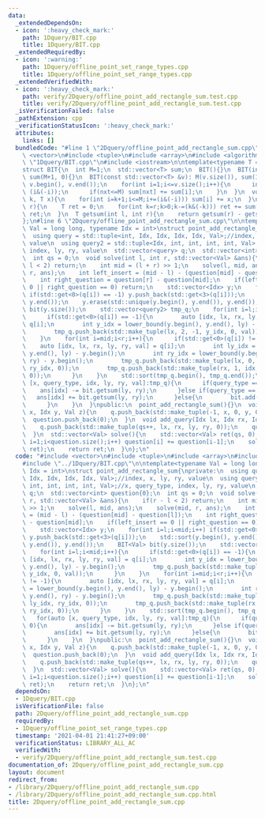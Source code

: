 ```yaml
---
data:
  _extendedDependsOn:
  - icon: ':heavy_check_mark:'
    path: 1Dquery/BIT.cpp
    title: 1Dquery/BIT.cpp
  _extendedRequiredBy:
  - icon: ':warning:'
    path: 1Dquery/offline_point_set_range_types.cpp
    title: 1Dquery/offline_point_set_range_types.cpp
  _extendedVerifiedWith:
  - icon: ':heavy_check_mark:'
    path: verify/2Dquery/offline_point_add_rectangle_sum.test.cpp
    title: verify/2Dquery/offline_point_add_rectangle_sum.test.cpp
  _isVerificationFailed: false
  _pathExtension: cpp
  _verificationStatusIcon: ':heavy_check_mark:'
  attributes:
    links: []
  bundledCode: "#line 1 \"2Dquery/offline_point_add_rectangle_sum.cpp\"\n#include\
    \ <vector>\n#include <tuple>\n#include <array>\n#include <algorithm>\n#line 2\
    \ \"1Dquery/BIT.cpp\"\n#include <iostream>\n\ntemplate<typename T = long long>\n\
    struct BIT{\n  int M=1;\n  std::vector<T> sum;\n  BIT(){}\n  BIT(int N): M(N),\
    \ sum(M+1, 0){}\n  BIT(const std::vector<T> &v): M(v.size()), sum(1){\n    sum.insert(sum.begin()+1,\
    \ v.begin(), v.end());\n    for(int i=1;i<=v.size();i++){\n      int nxt = i +\
    \ (i&(-i));\n      if(nxt<=M) sum[nxt] += sum[i];\n    }\n  }\n  void add(int\
    \ k, T x){\n    for(int i=k+1;i<=M;i+=(i&(-i))) sum[i] += x;\n  }\n  T getsum(int\
    \ r){\n    T ret = 0;\n    for(int k=r;k>0;k-=(k&(-k))) ret += sum[k];\n    return\
    \ ret;\n  }\n  T getsum(int l, int r){\n    return getsum(r) - getsum(l);\n  }\n\
    };\n#line 6 \"2Dquery/offline_point_add_rectangle_sum.cpp\"\n\ntemplate<typename\
    \ Val = long long, typename Idx = int>\nstruct point_add_rectangle_sum{\nprivate:\n\
    \  using query = std::tuple<int, Idx, Idx, Idx, Idx, Val>;//index, x, ly, ry,\
    \ value\n  using query2 = std::tuple<Idx, int, int, int, int, Val>;//x, query_type,\
    \ index, ly, ry, value\n  std::vector<query> q;\n  std::vector<int> question{0};\n\
    \  int qs = 0;\n  void solve(int l, int r, std::vector<Val> &ans){\n    if(r -\
    \ l < 2) return;\n    int mid = (l + r) >> 1;\n    solve(l, mid, ans);\n    solve(mid,\
    \ r, ans);\n    int left_insert = (mid - l) - (question[mid] - question[l]);\n\
    \    int right_question = question[r] - question[mid];\n    if(left_insert ==\
    \ 0 || right_question == 0) return;\n    std::vector<Idx> y;\n    for(int i=l;i<mid;i++)\
    \ if(std::get<0>(q[i]) == -1) y.push_back(std::get<3>(q[i]));\n    std::sort(y.begin(),\
    \ y.end());\n    y.erase(std::unique(y.begin(), y.end()), y.end());\n    BIT<Val>\
    \ bit(y.size());\n    std::vector<query2> tmp_q;\n    for(int i=l;i<mid;i++){\n\
    \      if(std::get<0>(q[i]) == -1){\n        auto [idx, lx, rx, ly, ry, val] =\
    \ q[i];\n        int y_idx = lower_bound(y.begin(), y.end(), ly) - y.begin();\n\
    \        tmp_q.push_back(std::make_tuple(lx, 2, -1, y_idx, 0, val));\n      }\n\
    \    }\n    for(int i=mid;i<r;i++){\n      if(std::get<0>(q[i]) != -1){\n    \
    \    auto [idx, lx, rx, ly, ry, val] = q[i];\n        int ly_idx = lower_bound(y.begin(),\
    \ y.end(), ly) - y.begin();\n        int ry_idx = lower_bound(y.begin(), y.end(),\
    \ ry) - y.begin();\n        tmp_q.push_back(std::make_tuple(lx, 0, idx, ly_idx,\
    \ ry_idx, 0));\n        tmp_q.push_back(std::make_tuple(rx, 1, idx, ly_idx, ry_idx,\
    \ 0));\n      }\n    }\n    std::sort(tmp_q.begin(), tmp_q.end());\n    for(auto\
    \ [x, query_type, idx, ly, ry, val]:tmp_q){\n      if(query_type == 0){\n    \
    \    ans[idx] -= bit.getsum(ly, ry);\n      }else if(query_type == 1){\n     \
    \   ans[idx] += bit.getsum(ly, ry);\n      }else{\n        bit.add(ly, val);\n\
    \      }\n    }\n  }\npublic:\n  point_add_rectangle_sum(){}\n  void add_point(Idx\
    \ x, Idx y, Val z){\n    q.push_back(std::make_tuple(-1, x, 0, y, 0, z));\n  \
    \  question.push_back(0);\n  }\n  void add_query(Idx lx, Idx rx, Idx ly, Idx ry){\n\
    \    q.push_back(std::make_tuple(qs++, lx, rx, ly, ry, 0));\n    question.push_back(1);\n\
    \  }\n  std::vector<Val> solve(){\n    std::vector<Val> ret(qs, 0);\n    for(int\
    \ i=1;i<question.size();i++) question[i] += question[i-1];\n    solve(0, q.size(),\
    \ ret);\n    return ret;\n  }\n};\n"
  code: "#include <vector>\n#include <tuple>\n#include <array>\n#include <algorithm>\n\
    #include \"../1Dquery/BIT.cpp\"\n\ntemplate<typename Val = long long, typename\
    \ Idx = int>\nstruct point_add_rectangle_sum{\nprivate:\n  using query = std::tuple<int,\
    \ Idx, Idx, Idx, Idx, Val>;//index, x, ly, ry, value\n  using query2 = std::tuple<Idx,\
    \ int, int, int, int, Val>;//x, query_type, index, ly, ry, value\n  std::vector<query>\
    \ q;\n  std::vector<int> question{0};\n  int qs = 0;\n  void solve(int l, int\
    \ r, std::vector<Val> &ans){\n    if(r - l < 2) return;\n    int mid = (l + r)\
    \ >> 1;\n    solve(l, mid, ans);\n    solve(mid, r, ans);\n    int left_insert\
    \ = (mid - l) - (question[mid] - question[l]);\n    int right_question = question[r]\
    \ - question[mid];\n    if(left_insert == 0 || right_question == 0) return;\n\
    \    std::vector<Idx> y;\n    for(int i=l;i<mid;i++) if(std::get<0>(q[i]) == -1)\
    \ y.push_back(std::get<3>(q[i]));\n    std::sort(y.begin(), y.end());\n    y.erase(std::unique(y.begin(),\
    \ y.end()), y.end());\n    BIT<Val> bit(y.size());\n    std::vector<query2> tmp_q;\n\
    \    for(int i=l;i<mid;i++){\n      if(std::get<0>(q[i]) == -1){\n        auto\
    \ [idx, lx, rx, ly, ry, val] = q[i];\n        int y_idx = lower_bound(y.begin(),\
    \ y.end(), ly) - y.begin();\n        tmp_q.push_back(std::make_tuple(lx, 2, -1,\
    \ y_idx, 0, val));\n      }\n    }\n    for(int i=mid;i<r;i++){\n      if(std::get<0>(q[i])\
    \ != -1){\n        auto [idx, lx, rx, ly, ry, val] = q[i];\n        int ly_idx\
    \ = lower_bound(y.begin(), y.end(), ly) - y.begin();\n        int ry_idx = lower_bound(y.begin(),\
    \ y.end(), ry) - y.begin();\n        tmp_q.push_back(std::make_tuple(lx, 0, idx,\
    \ ly_idx, ry_idx, 0));\n        tmp_q.push_back(std::make_tuple(rx, 1, idx, ly_idx,\
    \ ry_idx, 0));\n      }\n    }\n    std::sort(tmp_q.begin(), tmp_q.end());\n \
    \   for(auto [x, query_type, idx, ly, ry, val]:tmp_q){\n      if(query_type ==\
    \ 0){\n        ans[idx] -= bit.getsum(ly, ry);\n      }else if(query_type == 1){\n\
    \        ans[idx] += bit.getsum(ly, ry);\n      }else{\n        bit.add(ly, val);\n\
    \      }\n    }\n  }\npublic:\n  point_add_rectangle_sum(){}\n  void add_point(Idx\
    \ x, Idx y, Val z){\n    q.push_back(std::make_tuple(-1, x, 0, y, 0, z));\n  \
    \  question.push_back(0);\n  }\n  void add_query(Idx lx, Idx rx, Idx ly, Idx ry){\n\
    \    q.push_back(std::make_tuple(qs++, lx, rx, ly, ry, 0));\n    question.push_back(1);\n\
    \  }\n  std::vector<Val> solve(){\n    std::vector<Val> ret(qs, 0);\n    for(int\
    \ i=1;i<question.size();i++) question[i] += question[i-1];\n    solve(0, q.size(),\
    \ ret);\n    return ret;\n  }\n};\n"
  dependsOn:
  - 1Dquery/BIT.cpp
  isVerificationFile: false
  path: 2Dquery/offline_point_add_rectangle_sum.cpp
  requiredBy:
  - 1Dquery/offline_point_set_range_types.cpp
  timestamp: '2021-04-01 21:41:27+09:00'
  verificationStatus: LIBRARY_ALL_AC
  verifiedWith:
  - verify/2Dquery/offline_point_add_rectangle_sum.test.cpp
documentation_of: 2Dquery/offline_point_add_rectangle_sum.cpp
layout: document
redirect_from:
- /library/2Dquery/offline_point_add_rectangle_sum.cpp
- /library/2Dquery/offline_point_add_rectangle_sum.cpp.html
title: 2Dquery/offline_point_add_rectangle_sum.cpp
---
```

